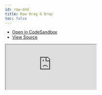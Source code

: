 ```yaml
---
id: row-dnd
title: Row Drag & Drop
toc: false
---
```


- [Open in CodeSandbox](https://codesandbox.io/s/github/tannerlinsley/react-table/tree/v7/examples/row-dnd)
- [View Source](https://github.com/tannerlinsley/react-table/tree/v7/examples/row-dnd)

<iframe
  src="https://codesandbox.io/embed/github/tannerlinsley/react-table/tree/v7/examples/row-dnd?autoresize=1&fontsize=14&theme=dark"
  title="tannerlinsley/react-table: row-dnd"
  sandbox="allow-forms allow-modals allow-popups allow-presentation allow-same-origin allow-scripts"
  style={{
    width: '100%',
    height: '80vh',
    border: '0',
    borderRadius: 8,
    overflow: 'hidden',
    position: 'static',
    zIndex: 0,
  }}
></iframe>
